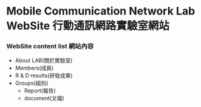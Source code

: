 # Mobile Communication Network Lab WebSite 行動通訊網路實驗室網站

### WebSite content list 網站內容
  - About LAB(關於實驗室)
  - Members(成員)
  - R & D results(研發成果)
  - Groups(組別)
     - Report(報告)
     - document(文檔)
